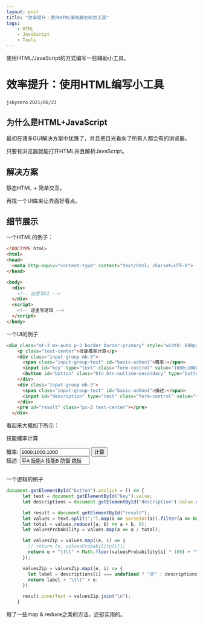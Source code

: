 ```yaml
---
layout: post
title: "效率提升：使用HTML编写静态网页工具"
tags:
    - HTML
    - JavaScript
    - Tools
---
```


使用HTML/JavaScript的方式编写一些辅助小工具。

# 效率提升：使用HTML编写小工具
`jskyzero` `2021/06/23`


## 为什么是HTML+JavaScript

最初在诸多GUI解决方案中犹豫了，并且把目光看向了所有人都会有的浏览器。

只要有浏览器就能打开HTML并且解析JavaScript。

## 解决方案

静态HTML + 简单交互。

再找一个UI库来让界面好看点。

## 细节展示

一个HTML的例子：

```HTML
<!DOCTYPE html>
<html>
<head>
  <meta http-equiv="content-type" content="text/html; charset=UTF-8">
</head>

<body>
  <div>
    <!-- 这里写UI -->
  </div>
  <script>
    <!-- 这里写逻辑 -->
  </script>
</body>
```

一个UI的例子
```HTML
<div class="mt-3 mx-auto p-3 border border-primary" style="width: 600px;">
    <p class="text-center">技能概率计算</p>
    <div class="input-group mb-3">
      <span class="input-group-text" id="basic-addon1">概率:</span>
      <input id="key" type="text" class="form-control" value="1000;1000;1000">
      <button id="button" class="btn btn-outline-secondary" type="button">计算</button>
    </div>
    <div class="input-group mb-3">
      <span class="input-group-text" id="basic-addon1">描述:</span>
      <input id="description" type="text" class="form-control" value="平A 技能A 技能B 防御 绝技">
    </div>
    <pre id="result" class="px-2 text-center"></pre>
  </div>
```
看起来大概如下所示：

<div class="mt-3 mx-auto p-3 border border-primary" style="width: 600px;">
    <p class="text-center">技能概率计算</p>
    <div class="input-group mb-3">
      <span class="input-group-text" id="basic-addon1">概率:</span>
      <input id="key" type="text" class="form-control" value="1000;1000;1000">
      <button id="button" class="btn btn-outline-secondary" type="button">计算</button>
    </div>
    <div class="input-group mb-3">
      <span class="input-group-text" id="basic-addon1">描述:</span>
      <input id="description" type="text" class="form-control" value="平A 技能A 技能B 防御 绝技">
    </div>
    <pre id="result" class="px-2 text-center"></pre>
  </div>


一个逻辑的例子
```JavaScript
document.getElementById("button").onclick = () => {
      let text = document.getElementById("key").value;
      let descriptions = document.getElementById("description").value.split(" ");

      let result = document.getElementById("result");
      let values = text.split(";").map(a => parseInt(a)).filter(a => Number.isInteger(a));
      let total = values.reduce((a, b) => a + b, 0);
      let valuesProbability = values.map(a => a / total);

      let valuesZip = values.map((e, i) => {
        // return [e, valuesProbability[i]];
        return e + "\t\t" + Math.floor(valuesProbability[i] * 100) + "%\t";
      });

      valuesZip = valuesZip.map((e, i) => {
        let label = descriptions[i] === undefined ? "空" : descriptions[i];
        return label + "\t\t" + e;
      })

      result.innerText = valuesZip.join("\n");
    }
```

用了一些map & reduce之类的方法，还挺实用的。
